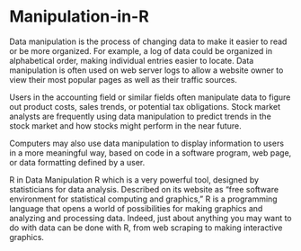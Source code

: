 # Manipulation-in-R
Data manipulation is the process of changing data to make it easier to read or be more organized. For example, a log of data could be organized in alphabetical order, making individual entries easier to locate. Data manipulation is often used on web server logs to allow a website owner to view their most popular pages as well as their traffic sources.

Users in the accounting field or similar fields often manipulate data to figure out product costs, sales trends, or potential tax obligations. Stock market analysts are frequently using data manipulation to predict trends in the stock market and how stocks might perform in the near future.

Computers may also use data manipulation to display information to users in a more meaningful way, based on code in a software program, web page, or data formatting defined by a user.

R in Data Manipulation
R which is a very powerful tool, designed by statisticians for data analysis. 
Described on its website as “free software environment for statistical computing and graphics,” R is a programming language that opens a world of possibilities for making graphics and analyzing and processing data. Indeed, just about anything you may want to do with data can be done with R, from web scraping to making interactive graphics.
